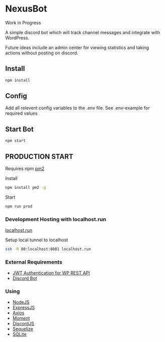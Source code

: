 # NexusBot
Work in Progress 

A simple discord bot which will track channel messages and integrate with WordPress.

Future ideas include an admin center for viewing statistics and taking actions without posting on discord.

## Install
```sh
npm install
```

## Config
Add all relevent config variables to the .env file. See .env-example for required values

## Start Bot

```sh
npm start
```

## PRODUCTION START
Requires npm [pm2](https://www.npmjs.com/package/pm2)

Install
```sh
npm install pm2 -g
```

Start
```sh
npm run prod
```

### Development Hosting with localhost.run
[localhost.run](http://localhost.run/docs/)

Setup local tunnel to localhost
```sh
ssh -R 80:localhost:8081 localhost.run
```

### External Requirements
* [JWT Authentication for WP REST API](https://wordpress.org/plugins/jwt-authentication-for-wp-rest-api/)
* [Discord Bot](https://discord.com/developers/applications)


### Using
* [NodeJS](https://nodejs.org/en/) 
* [ExpressJS](https://expressjs.com/)
* [Axios](https://axios-http.com/)
* [Moment](https://momentjs.com/docs/)
* [DiscordJS](https://discord.js.org/)
* [Sequelize](https://sequelize.org/)
* [SQLite](https://www.sqlite.org/index.html)
